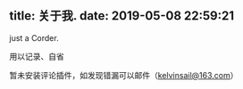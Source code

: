 title: 关于我.
date: 2019-05-08 22:59:21
---
just a Corder.

用以记录、自省

暂未安装评论插件，如发现错漏可以邮件（kelvinsail@163.com）



<!--

### 5月知识整理清单

- [x] Android+Handler消息处理机制

- [x] Android+View事件传递机制

- [x] Activity启动模式

- [] Android动画

- [] Android+Fragment生命周期

- [] Android常见数据结构

- [] Android多线程的使用

- [] Android发布开源库到JCenter

### 6月

- [] Android内存优化

- [] 开源协议 
-->
